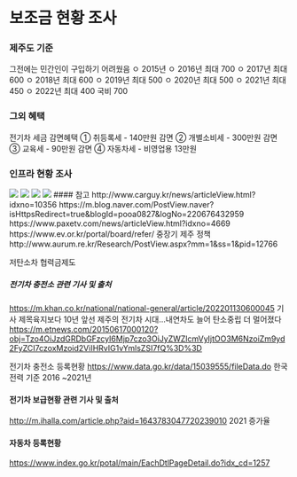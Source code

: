 # 보조금 현황 조사
### 제주도 기준
그전에는 민간인이 구입하기 어려웠음 
    ㅇ 2015년 
    ㅇ 2016년  최대 700
    ㅇ 2017년  최대 600
    ㅇ 2018년  최대 600
    ㅇ 2019년  최대 500
    ㅇ 2020년  최대 500
    ㅇ 2021년  최대 450
    ㅇ 2022년  최대 400 국비 700
### 그외 혜택
전기차 세금 감면혜택
① 취등록세 - 140만원 감면
② 개별소비세 - 300만원 감면
③ 교육세 - 90만원 감면
④ 자동차세 - 비영업용 13만원
### 인프라 현황 조사


<img src="https://biz.chosun.com/resizer/pbvjIVkbdoCUf_4Z5maSvvEFWi8=/616x0/smart/cloudfront-ap-northeast-1.images.arcpublishing.com/chosunbiz/XXQXIK5SKJECFPCRGI3JDQRJRE.png">
<img src="https://www.paxetv.com/news/photo/201710/4669_4842_2357.jpg">
<img src="https://img.khan.co.kr/news/2022/01/13/khan_jA4HsK.webp">
<img src="https://img.etnews.com/photonews/1506/695799_20150617113201_085_T0001_550.png">
#### 참고
    http://www.carguy.kr/news/articleView.html?idxno=10356
    https://m.blog.naver.com/PostView.naver?isHttpsRedirect=true&blogId=pooa0827&logNo=220676432959
    https://www.paxetv.com/news/articleView.html?idxno=4669
    https://www.ev.or.kr/portal/board/refer/
중장기 제주 정책 http://www.aurum.re.kr/Research/PostView.aspx?mm=1&ss=1&pid=12766

저탄소차 협력금제도


##### 전기차 충전소 관련 기사 및 출처
https://m.khan.co.kr/national/national-general/article/202201130600045  기사 제목육지보다 10년 앞선 제주의 전기차 시대…내연차도 늘어 탄소중립 더 멀어졌다
https://m.etnews.com/20150617000120?obj=Tzo4OiJzdGRDbGFzcyI6Mjp7czo3OiJyZWZlcmVyIjtOO3M6NzoiZm9yd2FyZCI7czoxMzoid2ViIHRvIG1vYmlsZSI7fQ%3D%3D 

전기차 충전소 등록현황 
https://www.data.go.kr/data/15039555/fileData.do 한국 전력 기준 2016 ~2021년 
#### 전기차 보급현황 관련 기사 및 출처
http://m.ihalla.com/article.php?aid=1643783047720239010 2021 증가율

#### 자동차 등록현황
https://www.index.go.kr/potal/main/EachDtlPageDetail.do?idx_cd=1257